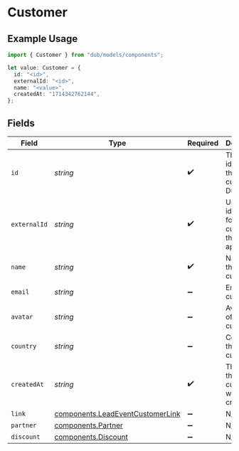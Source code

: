 # Customer

## Example Usage

```typescript
import { Customer } from "dub/models/components";

let value: Customer = {
  id: "<id>",
  externalId: "<id>",
  name: "<value>",
  createdAt: "1714342762144",
};
```

## Fields

| Field                                                                                | Type                                                                                 | Required                                                                             | Description                                                                          |
| ------------------------------------------------------------------------------------ | ------------------------------------------------------------------------------------ | ------------------------------------------------------------------------------------ | ------------------------------------------------------------------------------------ |
| `id`                                                                                 | *string*                                                                             | :heavy_check_mark:                                                                   | The unique identifier of the customer in Dub.                                        |
| `externalId`                                                                         | *string*                                                                             | :heavy_check_mark:                                                                   | Unique identifier for the customer in the client's app.                              |
| `name`                                                                               | *string*                                                                             | :heavy_check_mark:                                                                   | Name of the customer.                                                                |
| `email`                                                                              | *string*                                                                             | :heavy_minus_sign:                                                                   | Email of the customer.                                                               |
| `avatar`                                                                             | *string*                                                                             | :heavy_minus_sign:                                                                   | Avatar URL of the customer.                                                          |
| `country`                                                                            | *string*                                                                             | :heavy_minus_sign:                                                                   | Country of the customer.                                                             |
| `createdAt`                                                                          | *string*                                                                             | :heavy_check_mark:                                                                   | The date the customer was created.                                                   |
| `link`                                                                               | [components.LeadEventCustomerLink](../../models/components/leadeventcustomerlink.md) | :heavy_minus_sign:                                                                   | N/A                                                                                  |
| `partner`                                                                            | [components.Partner](../../models/components/partner.md)                             | :heavy_minus_sign:                                                                   | N/A                                                                                  |
| `discount`                                                                           | [components.Discount](../../models/components/discount.md)                           | :heavy_minus_sign:                                                                   | N/A                                                                                  |